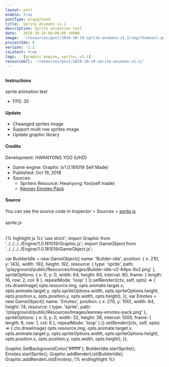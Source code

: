 ```yaml
---
layout: post
enable: true
postType: playground
title:  Sprite Animate v1.1
description: Sprite animation test
date:   2018-10-19 00:00:00 +0000
image:  '/resources/post/2018-10-19-sprite-animate-v1.1/img/thumnail.png'
projectIdx: 0
version: '1.1'
isLatest: true
tags:   [graphic engine, sprite, v1.1]
resourceUrl: '/resources/post/2018-10-19-sprite-animate-v1.1/'
---
```

<canvas id="gameScreen" width="640px" height="400px" tabindex="1" style="width: 100%;"></canvas>
---
#### Instructions
sprite animation test
- FPS: 30

#### Update
- Cheanged sprites image
- Support multi row sprites image
- Update graphic library

#### Credits
Development: HWANYONG YOO (UHD)
- Game engine: Graphic (v1.0.181019 Self Made)
- Published: Oct 19, 2018
- Sources:
	- Spriters Resource: Hwanyong Yoo(self made)
	- [Kenney Emotes Pack](https://www.kenney.nl/assets/emotes-pack)

#### Source
You can see the source code in Inspector > Sources > [sprite.js](/resources/post/2018-10-19-sprite-animate-v1.1/js/sprites.js)
###### sprite.js
{% highlight js %}
'use strict';
import Graphic from '../../../../Engine/1.0.181019/Graphic.js';
import GameObject from '../../../../Engine/1.0.181019/GameObject.js';

var BuilderIdle = new GameObject({
	name: 'Builder-idle',
	position: { x: 210, y: 143},
	width: 192,
	height: 192,
	resource: {
		type: 'sprite',
		path: '/playground/public/Resources/Images/Builder-idle-v2-64px-8x2.png'
	},
	spriteOptions: {
		x: 0,
		y: 0,
		width: 64,
		height: 64,
		interval: 80,
		frame: {
			length: 16,
			row: 2,
			col: 8
		},
		repeatMode: 'loop'
	}
}).setRender((ctx, self, opts) => {
	ctx.drawImage(
		opts.resource.img,
		opts.animate.target.x,
		opts.animate.target.y,
		opts.spriteOptions.width,
		opts.spriteOptions.height,
		opts.position.x,
		opts.position.y,
		opts.width,
		opts.height);
});
var Emotes = new GameObject({
	name: 'Emotes',
	position: { x: 270, y: 100},
	width: 64,
	height: 74,
	resource: {
		type: 'sprite',
		path: '/playground/public/Resources/Images/kenney-emotes-pack.png'
	},
	spriteOptions: {
		x: 0,
		y: 0,
		width: 32,
		height: 38,
		interval: 1000,
		frame: {
			length: 6,
			row: 1,
			col: 6
		},
		repeatMode: 'loop'
	}
}).setRender((ctx, self, opts) => {
	ctx.drawImage(
		opts.resource.img,
		opts.animate.target.x,
		opts.animate.target.y,
		opts.spriteOptions.width,
		opts.spriteOptions.height,
		opts.position.x,
		opts.position.y,
		opts.width,
		opts.height);
});

Graphic.SetBackgroundColor('#ffffff');
BuilderIdle.startSprite();
Emotes.startSprite();
Graphic.addRenderList(BuilderIdle);
Graphic.addRenderList(Emotes);
{% endhighlight %}

<script type="module" src="{{page.resourceUrl}}/js/sprites.js"></script>